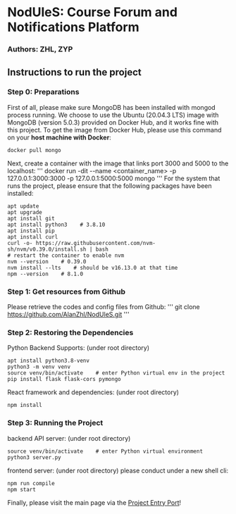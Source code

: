 # NodUleS: Course Forum and Notifications Platform
### Authors: ZHL, ZYP

## Instructions to run the project

### Step 0: Preparations
First of all, please make sure MongoDB has been installed with mongod process running. 
We choose to use the Ubuntu (20.04.3 LTS) image with MongoDB (version 5.0.3) provided on Docker Hub, and it works fine with this project. To get the image from Docker Hub, please use this command on your **host machine with Docker**:
```
docker pull mongo
```
Next, create a container with the image that links port 3000 and 5000 to the localhost:
'''
docker run -dit --name <container_name> -p 127.0.0.1:3000:3000 -p 127.0.0.1:5000:5000 mongo
'''
For the system that runs the project, please ensure that the following packages have been installed:
```
apt update
apt upgrade
apt install git
apt install python3    # 3.8.10
apt install pip
apt install curl
curl -o- https://raw.githubusercontent.com/nvm-sh/nvm/v0.39.0/install.sh | bash
# restart the container to enable nvm
nvm --version    # 0.39.0
nvm install --lts    # should be v16.13.0 at that time
npm --version    # 8.1.0
```

### Step 1: Get resources from Github
Please retrieve the codes and config files from Github:
'''
git clone https://github.com/AlanZhl/NodUleS.git
'''

### Step 2: Restoring the Dependencies
Python Backend Supports:
(under root directory)
```
apt install python3.8-venv
python3 -m venv venv
source venv/bin/activate    # enter Python virtual env in the project
pip install flask flask-cors pymongo
```
React framework and dependencies:
(under root directory)
```
npm install
```

### Step 3: Running the Project
backend API server:
(under root directory)
```
source venv/bin/activate	# enter Python virtual environment
python3 server.py
```
frontend server:
(under root directory) please conduct under a new shell cli:
```
npm run compile
npm start
```
Finally, please visit the main page via the [Project Entry Port](http://localhost:3000)!